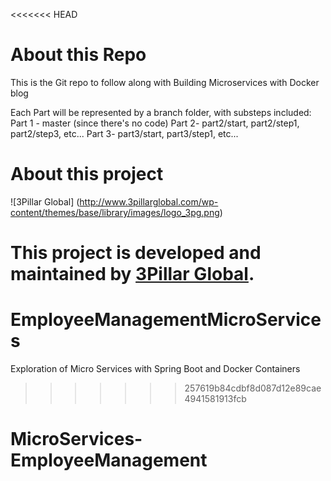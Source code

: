 <<<<<<< HEAD
# About this Repo

This is the Git repo to follow along with Building Microservices with Docker blog

Each Part will be represented by a branch folder, with substeps included:
Part 1 - master (since there's no code)
Part 2- part2/start, part2/step1, part2/step3, etc...
Part 3- part3/start, part3/step1, etc...
 
# About this project

![3Pillar Global] (http://www.3pillarglobal.com/wp-content/themes/base/library/images/logo_3pg.png)

This project is developed and maintained by [3Pillar Global](http://www.3pillarglobal.com/).
=======
# EmployeeManagementMicroServices
Exploration of Micro Services with Spring Boot and Docker Containers
>>>>>>> 257619b84cdbf8d087d12e89cae4941581913fcb
# MicroServices-EmployeeManagement
